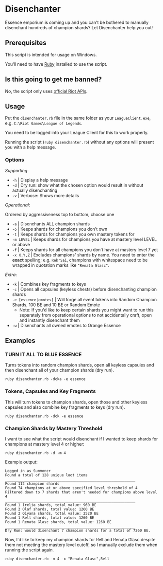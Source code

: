 # Disenchanter

Essence emporium is coming up and you can't be bothered to manually disenchant hundreds of champion shards? Let Disenchanter help you out!

## Prerequisites

This script is intended for usage on Windows.

You'll need to have [Ruby](https://www.ruby-lang.org/) installed to use the script.

## Is this going to get me banned?

No, the script only uses [official Riot APIs](https://developer.riotgames.com/docs/lol#league-client).

## Usage

Put the `disenchanter.rb` file in the same folder as your `LeagueClient.exe`, e.g. `C:\Riot Games\League of Legends`.

You need to be logged into your League Client for this to work properly.

Running the script (`ruby disenchanter.rb`) without any options will present you with a help message.

### Options

_Supporting_:

- `-h` | Display a help message
- `-d` | Dry run: show what the chosen option would result in without actually disenchanting
- `-v` | Verbose: Shows more details

_Operational_:

Ordered by aggressiveness top to bottom, choose one

- `-a` | Disenchants ALL champion shards
- `-o` | Keeps shards for champions you don't own
- `-t` | Keeps shards for champions you own mastery tokens for
- `-m LEVEL` | Keeps shards for champions you have at mastery level LEVEL or above
- `-f` | Keeps shards for all champions you don't have at mastery level 7 yet
- `-x X,Y,Z` | Excludes champions' shards by name. You need to enter the **exact** spelling; e.g. `Rek'Sai`, champions with whitespace need to be wrapped in quotation marks like `"Renata Glasc"`.

_Extra_:

- `-k` | Combines key fragments to keys
- `-c` | Opens all capsules (keyless chests) before disenchanting champion shards
- `-e [essence|emotes]` | Will forge all event tokens into Random Champion Shards, 100 BE and 10 BE or Random Emote
  - Note: If you'd like to keep certain shards you might want to run this separately from operational options to not accidentally craft, open and instantly disenchant them
- `-w` | Disenchants all owned emotes to Orange Essence

## Examples

### TURN IT ALL TO BLUE ESSENCE

Turns tokens into random champion shards, open all keyless capsules and then disenchant all of your champion shards (dry run).

```
ruby disenchanter.rb -dcka -e essence
```

### Tokens, Capsules and Key Fragments

This will turn tokens to champion shards, open those and other keyless capsules and also combine key fragments to keys (dry run).

```
ruby disenchanter.rb -dck -e essence
```

### Champion Shards by Mastery Threshold

I want to see what the script would disenchant if I wanted to keep shards for champions at mastery level 4 or higher:

```
ruby disenchanter.rb -d -m 4
```

Example output:

```
Logged in as Summoner
Found a total of 128 unique loot items
____________________________________________________________
Found 112 champion shards
Found 74 champions at or above specified level threshold of 4
Filtered down to 7 shards that aren't needed for champions above level 4
____________________________________________________________
Found 1 Irelia shards, total value: 960 BE
Found 2 Olaf shards, total value: 1260 BE
Found 2 Qiyana shards, total value: 2520 BE
Found 1 Rell shards, total value: 1260 BE
Found 1 Renata Glasc shards, total value: 1260 BE
____________________________________________________________
Dry Run: would disenchant 7 champion shards for a total of 7260 BE.
```

Now, I'd like to keep my champion shards for Rell and Renata Glasc despite them not meeting the mastery level cutoff, so I manually exclude them when running the script again.

```
ruby disenchanter.rb -m 4 -x "Renata Glasc",Rell
```
